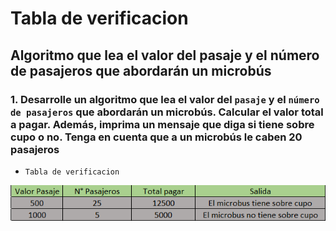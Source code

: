 # Tabla de verificacion

## Algoritmo que lea el valor del pasaje y el número de pasajeros que abordarán un microbús


### 1. Desarrolle un algoritmo que lea el valor del `pasaje` y el `número de pasajeros` que abordarán un microbús. Calcular el valor total a pagar. Además, imprima un mensaje que diga si tiene sobre cupo o no. Tenga en cuenta que a un microbús le caben 20 pasajeros 

- `Tabla de verificacion`

![Ejercicio 1](../img/ejer1.png "Tabla de verificacion")
